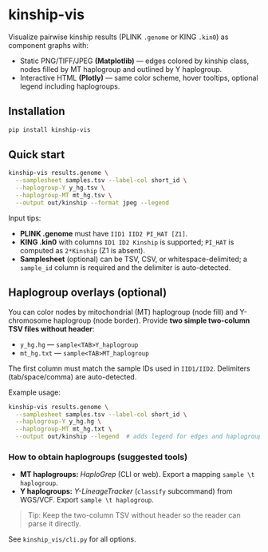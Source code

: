 
# kinship-vis

Visualize pairwise kinship results (PLINK `.genome` or KING `.kin0`) as component graphs with:
- Static PNG/TIFF/JPEG **(Matplotlib)** — edges colored by kinship class, nodes filled by MT haplogroup and outlined by Y haplogroup.
- Interactive HTML **(Plotly)** — same color scheme, hover tooltips, optional legend including haplogroups.

## Installation
```bash
pip install kinship-vis
```

## Quick start
```bash
kinship-vis results.genome \
  --samplesheet samples.tsv --label-col short_id \
  --haplogroup-Y y_hg.tsv \
  --haplogroup-MT mt_hg.tsv \
  --output out/kinship --format jpeg --legend
```

Input tips:
- **PLINK .genome** must have `IID1 IID2 PI_HAT [Z1]`.
- **KING .kin0** with columns `ID1 ID2 Kinship` is supported; `PI_HAT` is computed as `2*Kinship` (Z1 is absent).
- **Samplesheet** (optional) can be TSV, CSV, or whitespace-delimited; a `sample_id` column is required and the delimiter is auto-detected.

## Haplogroup overlays (optional)

You can color nodes by mitochondrial (MT) haplogroup (node fill) and Y-chromosome haplogroup (node border).
Provide **two simple two-column TSV files without header**:

- `y_hg.hg` — `sample<TAB>Y_haplogroup`
- `mt_hg.txt` — `sample<TAB>MT_haplogroup`

The first column must match the sample IDs used in `IID1/IID2`. Delimiters (tab/space/comma) are auto-detected.

Example usage:
```bash
kinship-vis results.genome \
  --samplesheet samples.tsv --label-col short_id \
  --haplogroup-Y y_hg.hg \
  --haplogroup-MT mt_hg.txt \
  --output out/kinship --legend  # adds legend for edges and haplogroups
```

### How to obtain haplogroups (suggested tools)
- **MT haplogroups:** *HaploGrep* (CLI or web). Export a mapping `sample \t haplogroup`.
- **Y haplogroups:** *Y-LineageTracker* (`classify` subcommand) from WGS/VCF. Export `sample \t haplogroup`.

> Tip: Keep the two-column TSV without header so the reader can parse it directly.

See `kinship_vis/cli.py` for all options.
